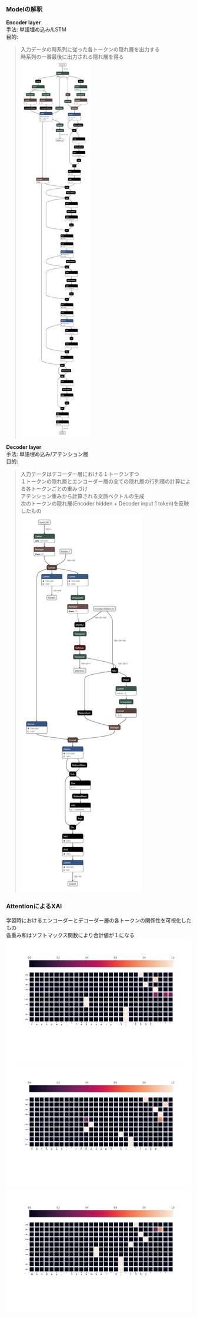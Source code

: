 ### Modelの解釈
**Encoder layer**  
手法: 単語埋め込み/LSTM  
目的:  
>入力データの時系列に従った各トークンの隠れ層を出力する  
>時系列の一番最後に出力される隠れ層を得る   
![encoder-images](./photo/encoder_attenstion_plot.onnx.png)  

**Decoder layer**  
手法: 単語埋め込み/アテンション層  
目的:  
> 入力データはデコーダー層における１トークンずつ  
> １トークンの隠れ層とエンコーダー層の全ての隠れ層の行列積の計算による各トークンごとの重みづけ  
>  アテンション重みから計算される文脈ベクトルの生成  
> 次のトークンの隠れ層(Encoder hidden + Decoder input 1 token)を反映したもの  
![decoder-images](./photo/decoder_attention_plot.onnx.png)  

### AttentionによるXAI  
学習時におけるエンコーダーとデコーダー層の各トークンの関係性を可視化したもの  
各重み和はソフトマックス関数により合計値が１になる
![](./photo/attention_plot_0.png)  
![](./photo/attention_plot_1.png)  
![](./photo/attention_plot_2.png)  
